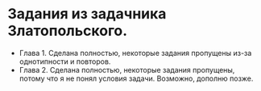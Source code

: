 # Задания из задачника Златопольского.

* Глава 1. Сделана полностью, некоторые задания пропущены из-за однотипности и повторов.
* Глава 2. Сделана полностью, некоторые задания пропущены, потому что я не понял условия задачи. Возможно, дополню позже.
